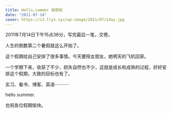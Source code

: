 ```yaml
---
title: Hello,summer 放假啦
date: "2011-07-14"
cover: https://c2.llyz.xyz/wp-image/2011/07/1day.jpg
---
```


2011年7月14日下午15点38分，写完最后一笔，交卷。

人生的倒数第二个暑假就这么开始了。

这个假期给自己安排了很多事情。今天要陪女朋友，她明天的飞机回家。

一个学期下来，收获了不少，损失自然也不少，这就是成长和成熟的过程，好好安排这个假期，大致的目标也有了。

实习、看书、博客、英语···········

hello summer.

也祝各位假期愉快。
